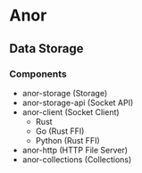# Anor

## Data Storage

### Components

- anor-storage (Storage)
- anor-storage-api (Socket API)
- anor-client (Socket Client)
  - Rust
  - Go (Rust FFI)
  - Python (Rust FFI)
- anor-http (HTTP File Server)
- anor-collections (Collections)
